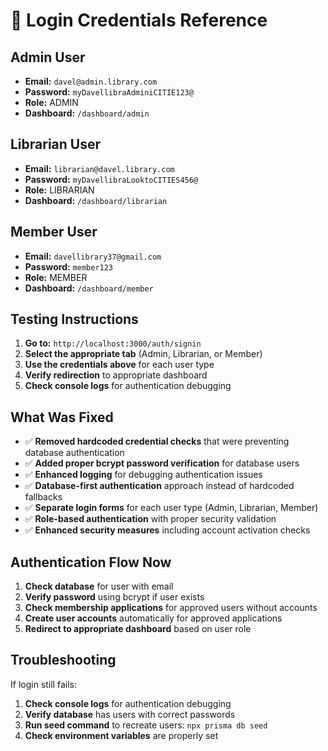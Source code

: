 # 🔐 **Login Credentials Reference**

## **Admin User**
- **Email:** `davel@admin.library.com`
- **Password:** `myDavellibraAdminiCITIE123@`
- **Role:** ADMIN
- **Dashboard:** `/dashboard/admin`

## **Librarian User**
- **Email:** `librarian@davel.library.com`
- **Password:** `myDavellibraLooktoCITIES456@`
- **Role:** LIBRARIAN
- **Dashboard:** `/dashboard/librarian`

## **Member User**
- **Email:** `davellibrary37@gmail.com`
- **Password:** `member123`
- **Role:** MEMBER
- **Dashboard:** `/dashboard/member`

## **Testing Instructions**

1. **Go to:** `http://localhost:3000/auth/signin`
2. **Select the appropriate tab** (Admin, Librarian, or Member)
3. **Use the credentials above** for each user type
4. **Verify redirection** to appropriate dashboard
5. **Check console logs** for authentication debugging

## **What Was Fixed**

- ✅ **Removed hardcoded credential checks** that were preventing database authentication
- ✅ **Added proper bcrypt password verification** for database users
- ✅ **Enhanced logging** for debugging authentication issues
- ✅ **Database-first authentication** approach instead of hardcoded fallbacks
- ✅ **Separate login forms** for each user type (Admin, Librarian, Member)
- ✅ **Role-based authentication** with proper security validation
- ✅ **Enhanced security measures** including account activation checks

## **Authentication Flow Now**

1. **Check database** for user with email
2. **Verify password** using bcrypt if user exists
3. **Check membership applications** for approved users without accounts
4. **Create user accounts** automatically for approved applications
5. **Redirect to appropriate dashboard** based on user role

## **Troubleshooting**

If login still fails:
1. **Check console logs** for authentication debugging
2. **Verify database** has users with correct passwords
3. **Run seed command** to recreate users: `npx prisma db seed`
4. **Check environment variables** are properly set
